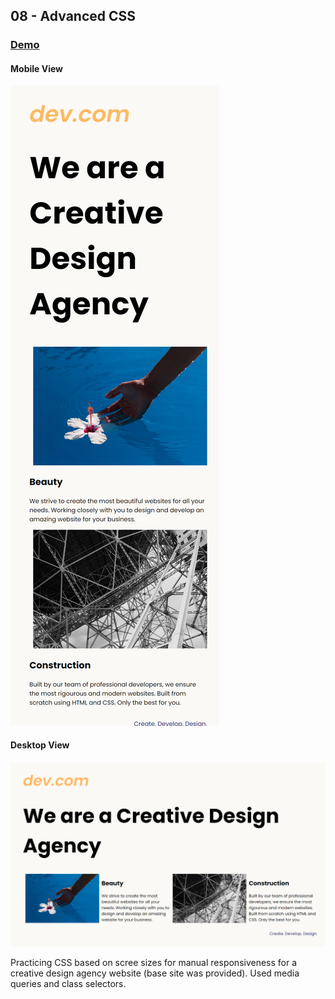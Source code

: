 ## 08 - Advanced CSS

### [Demo](https://webdesignagencywebsite.gdbecker.repl.co/)

#### Mobile View

!["Mobile"](./Mobile.png)

#### Desktop View

!["Desktop"](./Desktop.png)

Practicing CSS based on scree sizes for manual responsiveness for a creative design agency website (base site was provided). Used media queries and class selectors.
